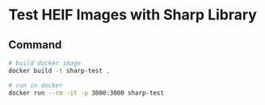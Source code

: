 # Test HEIF Images with Sharp Library


## Command

```bash
# build docker image
docker build -t sharp-test .

# run in docker
docker run --rm -it -p 3000:3000 sharp-test

```

